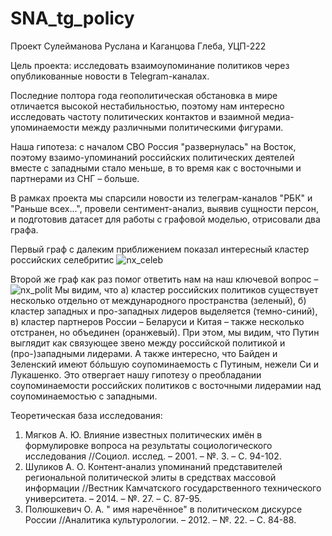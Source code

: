 # SNA_tg_policy
Проект Сулейманова Руслана и Каганцова Глеба, УЦП-222 

Цель проекта: исследовать взаимоупоминание политиков через опубликованные новости в Telegram-каналах.

Последние полтора года геополитическая обстановка в мире отличается высокой нестабильностью, 
поэтому нам интересно исследовать частоту политических контактов и взаимной медиа-упоминаемости между различными политическими фигурами.

Наша гипотеза: с началом СВО Россия "развернулась" на Восток, поэтому взаимо-упоминаний российских политических деятелей вместе с западными стало меньше, в то время как с восточными и партнерами из СНГ – больше.

В рамках проекта мы спарсили новости из телеграм-каналов "РБК" и "Раньше всех...", провели сентимент-анализ, выявив сущности персон, и подготовив датасет для работы с графовой моделью, отрисовали два графа. 

Первый граф с далеким приближением показал интересный кластер российских селебритис ![nx_celeb](https://github.com/rus-slm/SNA_tg_policy/assets/63475958/dea9edd8-8e8b-4980-8afb-71d3c7c7386d) 

Второй же граф как раз помог ответить нам на наш ключевой вопрос – 
![nx_polit](https://github.com/rus-slm/SNA_tg_policy/assets/63475958/b744c196-1f8a-4788-8e1f-978a94c17410)
Мы видим, что 
а) кластер российских политиков существует несколько отдельно от международного пространства (зеленый), 
б) кластер западных и про-западных лидеров выделяется (темно-синий),
в) кластер партнеров России – Беларуси и Китая – также несколько отстранен, но объединен (оранжевый). 
При этом, мы видим, что Путин выглядит как связующее звено между российской политикой и (про-)западными лидерами. А также интересно, что Байден и Зеленский имеют бóльшую соупоминаемость с Путиным, нежели Си и Лукашенко. 
Это отвергает нашу гипотезу о преобладании соупоминаемости российских политиков с восточными лидерамии над соупоминаемостью с западными. 

Теоретическая база исследования:
1. Мягков А. Ю. Влияние известных политических имён в формулировке вопроса на результаты социологического исследования //Социол. исслед. – 2001. – №. 3. – С. 94-102.
2. Шуликов А. О. Контент-анализ упоминаний представителей региональной политической элиты в средствах массовой информации //Вестник Камчатского государственного технического университета. – 2014. – №. 27. – С. 87-95.
3. Полюшкевич О. А. " имя наречённое" в политическом дискурсе России //Аналитика культурологии. – 2012. – №. 22. – С. 84-88. 
